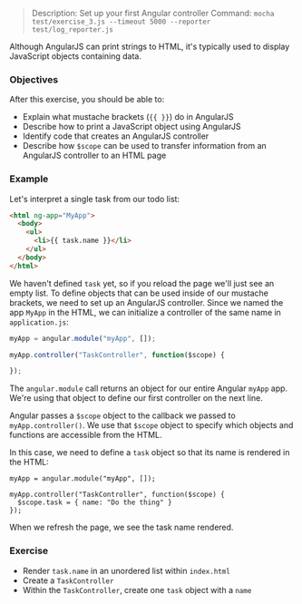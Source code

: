 > Description: Set up your first Angular controller
> Command: `mocha test/exercise_3.js --timeout 5000 --reporter test/log_reporter.js`

Although AngularJS can print strings to HTML, it's typically used to display JavaScript objects containing data.

### Objectives

After this exercise, you should be able to:

- Explain what mustache brackets (`{{ }}`) do in AngularJS
- Describe how to print a JavaScript object using AngularJS
- Identify code that creates an AngularJS controller
- Describe how `$scope` can be used to transfer information from an AngularJS controller to an HTML page

### Example

Let's interpret a single task from our todo list:

```html
<html ng-app="MyApp">
  <body>
    <ul>
      <li>{{ task.name }}</li>
    </ul>
  </body>
</html>
```

We haven't defined `task` yet, so if you reload the page we'll just see an empty list. To define objects that can be used inside of our mustache brackets, we need to set up an AngularJS controller. Since we named the app `MyApp` in the HTML, we can initialize a controller of the same name in `application.js`:

```js
myApp = angular.module("myApp", []);

myApp.controller("TaskController", function($scope) {

});
```

The `angular.module` call returns an object for our entire Angular `myApp` app. We're using that object to define our first controller on the next line.

Angular passes a `$scope` object to the callback we passed to `myApp.controller()`. We use that `$scope` object to specify which objects and functions are accessible from the HTML.

In this case, we need to define a `task` object so that its name is rendered in the HTML:

```
myApp = angular.module("myApp", []);

myApp.controller("TaskController", function($scope) {
  $scope.task = { name: "Do the thing" }
});
```

When we refresh the page, we see the task name rendered.

### Exercise

- Render `task.name` in an unordered list within `index.html`
- Create a `TaskController`
- Within the `TaskController`, create one `task` object with a `name`